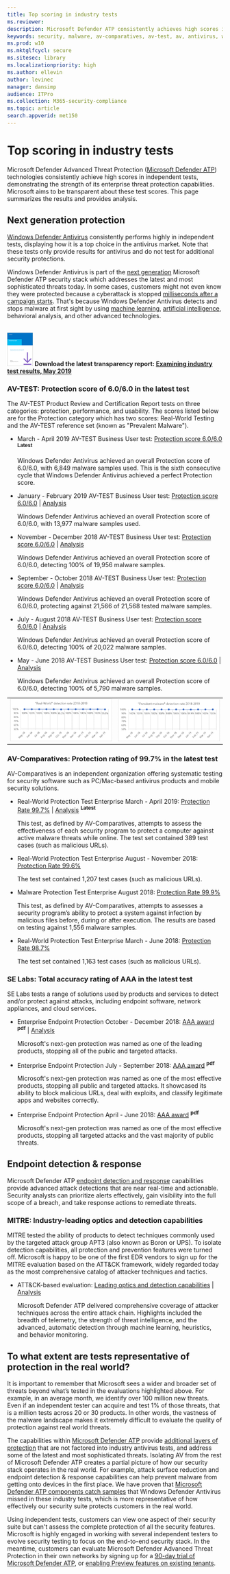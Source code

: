 ```yaml
---
title: Top scoring in industry tests
ms.reviewer: 
description: Microsoft Defender ATP consistently achieves high scores in independent tests. View the latest scores and analysis.
keywords: security, malware, av-comparatives, av-test, av, antivirus, windows, defender, scores, endpoint detection and response, next generation protection, MITRE, WDATP
ms.prod: w10
ms.mktglfcycl: secure
ms.sitesec: library
ms.localizationpriority: high
ms.author: ellevin
author: levinec
manager: dansimp
audience: ITPro
ms.collection: M365-security-compliance  
ms.topic: article
search.appverid: met150
---
```


# Top scoring in industry tests

Microsoft Defender Advanced Threat Protection ([Microsoft Defender ATP](https://www.microsoft.com/en-us/WindowsForBusiness/windows-atp?ocid=cx-docs-avreports)) technologies consistently achieve high scores in independent tests, demonstrating the strength of its enterprise threat protection capabilities. Microsoft aims to be transparent about these test scores. This page summarizes the results and provides analysis.

## Next generation protection

[Windows Defender Antivirus](https://docs.microsoft.com/windows/security/threat-protection/windows-defender-antivirus/windows-defender-antivirus-in-windows-10?ocid=cx-docs-avreports) consistently performs highly in independent tests, displaying how it is a top choice in the antivirus market. Note that these tests only provide results for antivirus and do not test for additional security protections.

Windows Defender Antivirus is  part of the  [next generation](https://www.youtube.com/watch?v=Xy3MOxkX_o4) Microsoft Defender ATP security stack which addresses the latest and most sophisticated threats today. In some cases, customers might not even know they were protected because a cyberattack is stopped [milliseconds after a campaign starts](https://cloudblogs.microsoft.com/microsoftsecure/2018/03/07/behavior-monitoring-combined-with-machine-learning-spoils-a-massive-dofoil-coin-mining-campaign?ocid=cx-docs-avreports). That's because Windows Defender Antivirus detects and stops malware at first sight by using [machine learning](https://cloudblogs.microsoft.com/microsoftsecure/2018/06/07/machine-learning-vs-social-engineering?ocid=cx-docs-avreports), [artificial intelligence](https://cloudblogs.microsoft.com/microsoftsecure/2018/02/14/how-artificial-intelligence-stopped-an-emotet-outbreak?ocid=cx-docs-avreports), behavioral analysis, and other advanced technologies.
<br><br>

![Graph describing Real-World detection rate](./images/transparency-report-purple-60.png) **Download the latest transparency report: [Examining industry test results, May 2019](https://query.prod.cms.rt.microsoft.com/cms/api/am/binary/RE33cdd)**

### AV-TEST: Protection score of 6.0/6.0 in the latest test

The AV-TEST Product Review and Certification Report tests on three categories: protection, performance, and usability. The scores listed below are for the Protection category which has two scores: Real-World Testing and the AV-TEST reference set (known as "Prevalent Malware").

- March - April 2019 AV-TEST Business User test: [Protection score 6.0/6.0](https://www.av-test.org/en/antivirus/business-windows-client/windows-10/april-2019/microsoft-windows-defender-antivirus-4.18-191517/) <sup>**Latest**</sup>

     Windows Defender Antivirus achieved an overall Protection score of 6.0/6.0, with 6,849 malware samples used. This is the sixth consecutive cycle that Windows Defender Antivirus achieved a perfect Protection score.

- January - February 2019 AV-TEST Business User test: [Protection score 6.0/6.0](https://www.av-test.org/en/antivirus/business-windows-client/windows-10/february-2019/microsoft-windows-defender-antivirus-4.18-190611/) | [Analysis](https://query.prod.cms.rt.microsoft.com/cms/api/am/binary/RE33cdd)

    Windows Defender Antivirus achieved an overall Protection score of 6.0/6.0, with 13,977 malware samples used.

- November - December 2018 AV-TEST Business User test: [Protection score 6.0/6.0](https://www.av-test.org/en/antivirus/business-windows-client/windows-10/december-2018/microsoft-windows-defender-antivirus-4.18-185074/) | [Analysis](https://query.prod.cms.rt.microsoft.com/cms/api/am/binary/RWusR9)

    Windows Defender Antivirus achieved an overall Protection score of 6.0/6.0, detecting 100% of 19,956 malware samples.

- September - October 2018 AV-TEST Business User test: [Protection score 6.0/6.0](https://www.av-test.org/en/antivirus/business-windows-client/windows-10/october-2018/microsoft-windows-defender-antivirus-4.18-184174/) | [Analysis](https://query.prod.cms.rt.microsoft.com/cms/api/am/binary/RWqOqD)

    Windows Defender Antivirus achieved an overall Protection score of 6.0/6.0, protecting against 21,566 of 21,568 tested malware samples.

- July - August 2018 AV-TEST Business User test: [Protection score 6.0/6.0](https://www.av-test.org/en/antivirus/business-windows-client/windows-10/august-2018/microsoft-windows-defender-antivirus-4.12--4.18-183212/) | [Analysis](https://query.prod.cms.rt.microsoft.com/cms/api/am/binary/RE2IL3Y)

     Windows Defender Antivirus achieved an overall Protection score of 6.0/6.0, detecting 100% of 20,022 malware samples.

- May - June 2018 AV-TEST Business User test: [Protection score 6.0/6.0](https://www.av-test.org/en/antivirus/business-windows-client/windows-10/june-2018/microsoft-windows-defender-antivirus-4.12-182374/) | [Analysis](https://query.prod.cms.rt.microsoft.com/cms/api/am/binary/RE2v60I?ocid=cx-docs-avreports)

     Windows Defender Antivirus achieved an overall Protection score of 6.0/6.0, detecting 100% of 5,790 malware samples.

|||
|---|---|
|![Graph describing Real-World detection rate](./images/real-world-small.png)|![Graph describing Prevalent Malware](./images/prevalent-malware-small.png)|

### AV-Comparatives: Protection rating of 99.7% in the latest test

AV-Comparatives is an independent organization offering systematic testing for security software such as PC/Mac-based antivirus products and mobile security solutions.

- Real-World Protection Test Enterprise March - April 2019: [Protection Rate 99.7%](https://www.av-comparatives.org/tests/real-world-protection-test-enterprise-march-april-2019-testresult/) | [Analysis](https://query.prod.cms.rt.microsoft.com/cms/api/am/binary/RE33cdd) <sup>**Latest**</sup>

    This test, as defined by AV-Comparatives, attempts to assess the effectiveness of each security program to protect a computer against active malware threats while online. The test set contained 389 test cases (such as malicious URLs).

- Real-World Protection Test Enterprise August - November 2018: [Protection Rate 99.6%](https://www.av-comparatives.org/tests/real-world-protection-test-enterprise-august-november-2018-testresult/)

   The test set contained 1,207 test cases (such as malicious URLs).

- Malware Protection Test Enterprise August 2018: [Protection Rate 99.9%](https://www.av-comparatives.org/tests/malware-protection-test-enterprise-august-2018-testresult/)

    This test, as defined by AV-Comparatives, attempts to assesses a security program’s ability to protect a system against infection by malicious files before, during or after execution. The results are based on testing against 1,556 malware samples.

- Real-World Protection Test Enterprise March - June 2018: [Protection Rate 98.7%](https://www.av-comparatives.org/tests/real-world-protection-test-enterprise-march-june-2018-testresult/)

    The test set contained 1,163 test cases (such as malicious URLs).

### SE Labs: Total accuracy rating of AAA in the latest test

SE Labs tests a range of solutions used by products and services to detect and/or protect against attacks, including endpoint software, network appliances, and cloud services.

- Enterprise Endpoint Protection October - December 2018: [AAA award](https://selabs.uk/download/enterprise/epp/2018/oct-dec-2018-enterprise.pdf) <sup>**pdf**</sup> | [Analysis](https://query.prod.cms.rt.microsoft.com/cms/api/am/binary/RE33cdd)

     Microsoft's next-gen protection was named as one of the leading products, stopping all of the public and targeted attacks.

- Enterprise Endpoint Protection July - September 2018: [AAA award](https://selabs.uk/download/enterprise/epp/2018/jul-sep-2018-enterprise.pdf) <sup>**pdf**</sup>

    Microsoft's next-gen protection was named as one of the most effective products, stopping all public and targeted attacks. It showcased its ability to block malicious URLs, deal with exploits, and classify legitimate apps and websites correctly.

- Enterprise Endpoint Protection April - June 2018: [AAA award](https://selabs.uk/download/enterprise/epp/2018/apr-jun-2018-enterprise.pdf) <sup>**pdf**</sup>

    Microsoft's next-gen protection was named as one of the most effective products, stopping all targeted attacks and the vast majority of public threats.

## Endpoint detection & response

Microsoft Defender ATP [endpoint detection and response](https://docs.microsoft.com/windows/security/threat-protection/microsoft-defender-atp/overview-endpoint-detection-response) capabilities provide advanced attack detections that are near real-time and actionable. Security analysts can prioritize alerts effectively, gain visibility into the full scope of a breach, and take response actions to remediate threats.

### MITRE: Industry-leading optics and detection capabilities

MITRE tested the ability of products to detect techniques commonly used by the targeted attack group APT3 (also known as Boron or UPS). To isolate detection capabilities, all protection and prevention features were turned off. Microsoft is happy to be one of the first EDR vendors to sign up for the MITRE evaluation based on the ATT&CK framework, widely regarded today as the most comprehensive catalog of attacker techniques and tactics.

- ATT&CK-based evaluation: [Leading optics and detection capabilities](https://www.microsoft.com/security/blog/2018/12/03/insights-from-the-mitre-attack-based-evaluation-of-windows-defender-atp/) | [Analysis](https://techcommunity.microsoft.com/t5/Windows-Defender-ATP/MITRE-evaluation-highlights-industry-leading-EDR-capabilities-in/ba-p/369831)

    Microsoft Defender ATP delivered comprehensive coverage of attacker techniques across the entire attack chain. Highlights included the breadth of telemetry, the strength of threat intelligence, and the advanced, automatic detection through machine learning, heuristics, and behavior monitoring.

## To what extent are tests representative of protection in the real world?

It is important to remember that Microsoft sees a wider and broader set of threats beyond what’s tested in the evaluations highlighted above. For example, in an average month, we identify over 100 million new threats.  Even if an independent tester can acquire and test 1% of those threats, that is a million tests across 20 or 30 products. In other words, the vastness of the malware landscape makes it extremely difficult to evaluate the quality of protection against real world threats.

The capabilities within [Microsoft Defender ATP](https://www.microsoft.com/en-us/windowsforbusiness?ocid=cx-docs-avreports) provide [additional layers of protection](https://cloudblogs.microsoft.com/microsoftsecure/2017/12/11/detonating-a-bad-rabbit-windows-defender-antivirus-and-layered-machine-learning-defenses?ocid=cx-docs-avreports) that are not factored into industry antivirus tests, and address some of the latest and most sophisticated threats. Isolating AV from the rest of Microsoft Defender ATP creates a partial picture of how our security stack operates in the real world. For example, attack surface reduction and endpoint detection & response capabilities can help prevent malware from getting onto devices in the first place. We have proven that [Microsoft Defender ATP components catch samples](https://query.prod.cms.rt.microsoft.com/cms/api/am/binary/RE2ouJA?ocid=cx-docs-avreports) that Windows Defender Antivirus missed in these industry tests, which is more representative of how effectively our security suite protects customers in the real world.

Using independent tests, customers can view one aspect of their security suite but can't assess the complete protection of all the security features. Microsoft is highly engaged in working with several independent testers to evolve security testing to focus on the end-to-end security stack. In the meantime, customers can evaluate Microsoft Defender Advanced Threat Protection in their own networks by signing up for a [90-day trial of Microsoft Defender ATP](https://www.microsoft.com/en-us/WindowsForBusiness/windows-atp?ocid=cx-docs-avreports), or [enabling Preview features on existing tenants](https://docs.microsoft.com/windows/security/threat-protection/windows-defender-atp/preview-settings-windows-defender-advanced-threat-protection?ocid=cx-docs-avreports).
